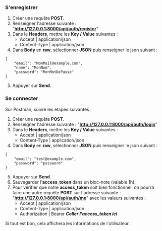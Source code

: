 ### S'enregistrer
1. Créer une requête **POST**.
2. Renseigner l'adresse suivante : "**http://127.0.0.1:8000/api/auth/register**"
3. Dans le **Headers**, mettre les **Key / Value** suivantes :
   - Accept | application/json
   - Content-Type | application/json
4. Dans **Body** en **raw**, sélectionner **JSON** puis renseigner le json suivant :
```
{
    "email": "MonMail@example.com",
    "name": "MonNom",
    "password": "MonMotDePasse"
}
```
5. Appuyer sur **Send**.

### Se connecter

Sur Postman, suivre les étapes suivantes :

1. Créer une requête **POST**.
2. Renseigner l'adresse suivante : "**http://127.0.0.1:8000/api/auth/login**"
3. Dans le **Headers**, mettre les **Key / Value** suivantes :
   - Accept | application/json
   - Content-Type | application/json
4. Dans **Body** en **raw**, sélectionner **JSON** puis renseigner le json suivant :
```
{
    "email": "test@example.com",
    "password": "password"
}
```
5. Appuyer sur **Send**.
6. Sauvegarder l'**access_token** dans un bloc-note (valable 1h).
7. Pour vérifier que notre **access_token** soit bien fonctionnel, on pourra faire une autre requête **POST** sur l'adresse suivante : "**http://127.0.0.1:8000/api/auth/me**" avec les valeurs suivantes :
   - Accept | application/json
   - Content-Type | application/json
   - Authorization | Bearer ***Coller l'access_token ici***

Si tout est bon, cela affichera les informations de l'utilisateur.